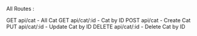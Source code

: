All Routes :

GET api/cat - All Cat 
GET api/cat/:id - Cat by ID
POST api/cat - Create Cat
PUT api/cat/:id - Update Cat by ID
DELETE api/cat/:id - Delete Cat by ID
